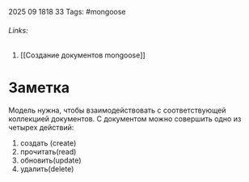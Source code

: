 2025 09 1818 33
Tags: #mongoose 
###### Links: 
1) [[Создание документов mongoose]]
# Заметка
Модель нужна, чтобы взаимодействовать с соответствующей коллекцией документов. С документом можно совершить одно из четырех действий:
1) создать (create)
2) прочитать(read)
3) обновить(update)
4) удалить(delete)
